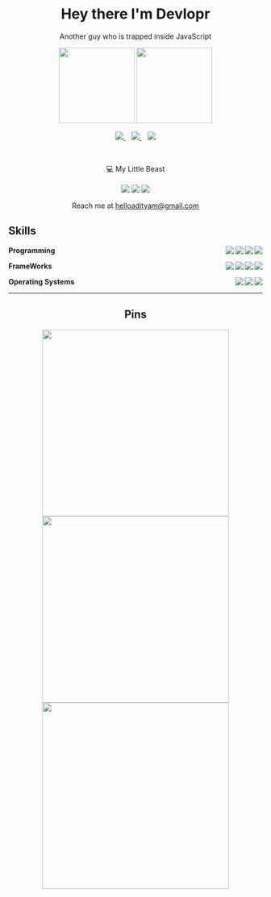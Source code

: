 <h1 align='center'>
  Hey there I'm Devlopr
</h1>

<p align='center'>
  Another guy who is trapped inside JavaScript
</p>

<p align='center'>
  <a href="#"><img src="https://github-readme-stats.vercel.app/api?username=heyDevlopr&show_icons=true&count_private=true&theme=github_dark" height="150"></a>
  <a href="#"><img src="https://github-readme-stats.vercel.app/api/top-langs/?username=heyDevlopr&layout=compact&theme=github_dark" height="150"/></a>
</p>


<p align='center'>
  <a href="https://instagram.com/heyDevlopr">
    <img src="https://img.shields.io/badge/Instagram-E4405F?style=for-the-badge&logo=instagram&logoColor=white" />
  </a>&nbsp;&nbsp;
  <a href="https://codepen.io/devlopr">
    <img src="https://img.shields.io/badge/Codepen-000000?style=for-the-badge&logo=codepen&logoColor=white" />
  </a>&nbsp;&nbsp;
  <a href="https://www.youtube.com/channel/UCVmQpp6Ah3s6JnbBvA5Nh7A?sub_confirmation=1">
    <img src="https://img.shields.io/badge/YouTube-%23E60023.svg?&style=for-the-badge&logo=Youtube&logoColor=white" />
  </a>
</p>

<br/>
<p align='center'>
  💻 My Little Beast<br/><br/>
  <a href="#"><img src="https://img.shields.io/badge/hp-Desktop-0096D6?style=for-the-badge&logo=hp&logoColor=white" /></a>
  <a href="#"><img src="https://img.shields.io/badge/Intel-Core_i3_8th_@3.2Ghz-0071C5?style=for-the-badge&logo=intel&logoColor=white" /></a>
  <a href="#"><img src="https://img.shields.io/badge/RAM-4GB-%230071C5.svg?&style=for-the-badge&logoColor=white" /></a>
</p>

<p align='center'>
  Reach me at  <a href='mailto:helloadityam@gmail.com'>helloadityam@gmail.com</a>
</p>

## Skills

**Programming**
<a href="#"><img align="right" src="https://img.shields.io/badge/Python-3776AB?style=for-the-badge&logo=python&logoColor=white" /></a>
<a href="#"><img align="right" src="https://img.shields.io/badge/C%2B%2B-00599C?style=for-the-badge&logo=c%2B%2B&logoColor=white" /></a>
<a href="#"><img align="right" src="https://img.shields.io/badge/CSS3-1572B6?style=for-the-badge&logo=css3&logoColor=white" /></a>
<a href="#"><img align="right" src="https://img.shields.io/badge/JavaScript-323330?style=for-the-badge&logo=javascript&logoColor=F7DF1E" /></a>

**FrameWorks**
<a href="#"><img align="right" src="https://img.shields.io/badge/jQuery-0769AD?style=for-the-badge&logo=jquery&logoColor=white" /></a>
<a href="#"><img align="right" src="https://img.shields.io/badge/npm-CB3837?style=for-the-badge&logo=npm&logoColor=white" /></a>
<a href="#"><img align="right" src="https://img.shields.io/badge/Electron-2B2E3A?style=for-the-badge&logo=electron&logoColor=9FEAF9" /></a>
<a href="#"><img align="right" src="https://img.shields.io/badge/Node.js-339933?style=for-the-badge&logo=nodedotjs&logoColor=white" /></a>


**Operating Systems**
<a href="#"><img align="right" src="https://img.shields.io/badge/Kali_Linux-557C94?style=for-the-badge&logo=kali-linux&logoColor=white" /></a>
<a href="#"><img align="right" src="https://img.shields.io/badge/Linux_Mint-87CF3E?style=for-the-badge&logo=linux-mint&logoColor=white" /></a>
<a href="#"><img align="right" src="https://img.shields.io/badge/Ubuntu-E95420?style=for-the-badge&logo=ubuntu&logoColor=white" /></a>

---

<h2 align='center'>Pins</h2>
<p align='center'>
  <a href="https://github.com/Key2img/Key2Img"><img src="https://github-readme-stats.vercel.app/api/pin/?username=Key2Img&repo=Key2Img&theme=github_dark" width="370" /></a>
  <a href="https://github.com/heyDevlopr/Markdown"><img src="https://github-readme-stats.vercel.app/api/pin/?username=heyDevlopr&repo=Markdown&theme=github_dark" width="370" /></a>
  <a href="https://github.com/heyDevlopr/imghide"><img src="https://github-readme-stats.vercel.app/api/pin/?username=heyDevlopr&repo=imghide&theme=github_dark" width="370" /></a>
</p>
